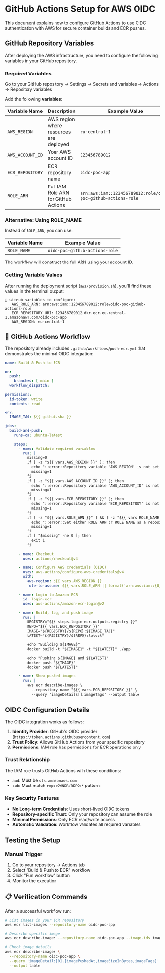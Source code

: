 # GitHub Actions Setup for AWS OIDC

This document explains how to configure GitHub Actions to use OIDC authentication with AWS for secure container builds and ECR pushes.

## GitHub Repository Variables

After deploying the AWS infrastructure, you need to configure the following variables in your GitHub repository.

### Required Variables

Go to your GitHub repository → Settings → Secrets and variables → Actions → Repository variables

Add the following **variables**:

| Variable Name | Description | Example Value |
|------------|-------------|---------------|
| `AWS_REGION` | AWS region where resources are deployed | `eu-central-1` |
| `AWS_ACCOUNT_ID` | Your AWS account ID | `123456789012` |
| `ECR_REPOSITORY` | ECR repository name | `oidc-poc-app` |
| `ROLE_ARN` | Full IAM Role ARN for GitHub Actions | `arn:aws:iam::123456789012:role/oidc-poc-github-actions-role` |

### Alternative: Using ROLE_NAME

Instead of `ROLE_ARN`, you can use:

| Variable Name | Example Value |
|------------|-------------|
| `ROLE_NAME` | `oidc-poc-github-actions-role` |

The workflow will construct the full ARN using your account ID.

### Getting Variable Values

After running the deployment script (`aws/provision.sh`), you'll find these values in the terminal output:

```text
🔑 GitHub Variables to configure:
   AWS_ROLE_ARN: arn:aws:iam::123456789012:role/oidc-poc-github-actions-role
   ECR_REPOSITORY_URI: 123456789012.dkr.ecr.eu-central-1.amazonaws.com/oidc-poc-app
   AWS_REGION: eu-central-1
```

## 🚀 GitHub Actions Workflow

The repository already includes `.github/workflows/push-ecr.yml` that demonstrates the minimal OIDC integration:

```yaml
name: Build & Push to ECR

on:
  push:
    branches: [ main ]
  workflow_dispatch:

permissions:
  id-token: write
  contents: read

env:
  IMAGE_TAG: ${{ github.sha }}

jobs:
  build-and-push:
    runs-on: ubuntu-latest

    steps:
      - name: Validate required variables
        run: |
          missing=0
          if [ -z "${{ vars.AWS_REGION }}" ]; then
            echo "::error::Repository variable 'AWS_REGION' is not set."
            missing=1
          fi
          if [ -z "${{ vars.AWS_ACCOUNT_ID }}" ]; then
            echo "::error::Repository variable 'AWS_ACCOUNT_ID' is not set."
            missing=1
          fi
          if [ -z "${{ vars.ECR_REPOSITORY }}" ]; then
            echo "::error::Repository variable 'ECR_REPOSITORY' is not set."
            missing=1
          fi
          if [ -z "${{ vars.ROLE_ARN }}" ] && [ -z "${{ vars.ROLE_NAME }}" ]; then
            echo "::error::Set either ROLE_ARN or ROLE_NAME as a repository variable."
            missing=1
          fi
          if [ "$missing" -ne 0 ]; then
            exit 1
          fi

      - name: Checkout
        uses: actions/checkout@v4

      - name: Configure AWS credentials (OIDC)
        uses: aws-actions/configure-aws-credentials@v4
        with:
          aws-region: ${{ vars.AWS_REGION }}
          role-to-assume: ${{ vars.ROLE_ARN || format('arn:aws:iam::{0}:role/{1}', vars.AWS_ACCOUNT_ID, vars.ROLE_NAME) }}

      - name: Login to Amazon ECR
        id: login-ecr
        uses: aws-actions/amazon-ecr-login@v2

      - name: Build, tag, and push image
        run: |
          REGISTRY="${{ steps.login-ecr.outputs.registry }}"
          REPO="${{ vars.ECR_REPOSITORY }}"
          IMAGE="${REGISTRY}/${REPO}:${IMAGE_TAG}"
          LATEST="${REGISTRY}/${REPO}:latest"

          echo "Building ${IMAGE}"
          docker build -t "${IMAGE}" -t "${LATEST}" ./app

          echo "Pushing ${IMAGE} and ${LATEST}"
          docker push "${IMAGE}"
          docker push "${LATEST}"

      - name: Show pushed images
        run: |
          aws ecr describe-images \
            --repository-name "${{ vars.ECR_REPOSITORY }}" \
            --query 'imageDetails[].imageTags' --output table
```

## OIDC Configuration Details

The OIDC integration works as follows:

1. **Identity Provider**: GitHub's OIDC provider (`https://token.actions.githubusercontent.com`)
2. **Trust Policy**: Allows GitHub Actions from your specific repository
3. **Permissions**: IAM role has permissions for ECR operations only

### Trust Relationship

The IAM role trusts GitHub Actions with these conditions:

- `aud`: Must be `sts.amazonaws.com`
- `sub`: Must match `repo:OWNER/REPO:*` pattern

### Key Security Features

- **No Long-term Credentials**: Uses short-lived OIDC tokens
- **Repository-specific Trust**: Only your repository can assume the role
- **Minimal Permissions**: Only ECR read/write access
- **Automatic Validation**: Workflow validates all required variables

## Testing the Setup

### Manual Trigger

1. Go to your repository → Actions tab
2. Select "Build & Push to ECR" workflow
3. Click "Run workflow" button
4. Monitor the execution

## 📋 Verification Commands

After a successful workflow run:

```bash
# List images in your ECR repository
aws ecr list-images --repository-name oidc-poc-app

# Describe specific image
aws ecr describe-images --repository-name oidc-poc-app --image-ids imageTag=latest

# Check image details
aws ecr describe-images \
  --repository-name oidc-poc-app \
  --query 'imageDetails[0].[imagePushedAt,imageSizeInBytes,imageTags]' \
  --output table
```
